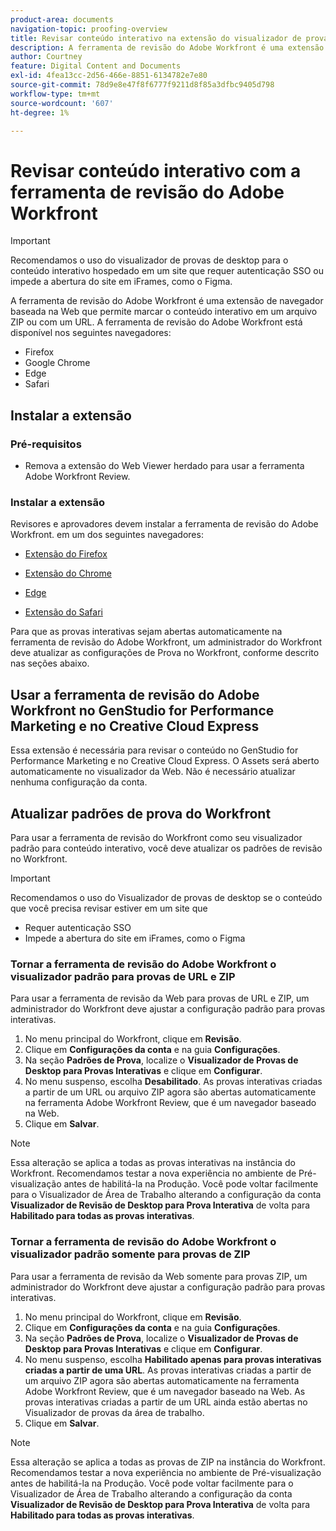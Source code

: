 ```yaml
---
product-area: documents
navigation-topic: proofing-overview
title: Revisar conteúdo interativo na extensão do visualizador de provas web
description: A ferramenta de revisão do Adobe Workfront é uma extensão de navegador que permite revisar o conteúdo interativo em um arquivo ZIP ou com um URL.
author: Courtney
feature: Digital Content and Documents
exl-id: 4fea13cc-2d56-466e-8851-6134782e7e80
source-git-commit: 78d9e8e47f8f6777f9211d8f85a3dfbc9405d798
workflow-type: tm+mt
source-wordcount: '607'
ht-degree: 1%

---
```


# Revisar conteúdo interativo com a ferramenta de revisão do Adobe Workfront


>[!IMPORTANT]
>
> Recomendamos o uso do visualizador de provas de desktop para o conteúdo interativo hospedado em um site que requer autenticação SSO ou impede a abertura do site em iFrames, como o Figma.

A ferramenta de revisão do Adobe Workfront é uma extensão de navegador baseada na Web que permite marcar o conteúdo interativo em um arquivo ZIP ou com um URL. A ferramenta de revisão do Adobe Workfront está disponível nos seguintes navegadores:

* Firefox
* Google Chrome
* Edge
* Safari

## Instalar a extensão

### Pré-requisitos

* Remova a extensão do Web Viewer herdado para usar a ferramenta Adobe Workfront Review.

### Instalar a extensão

Revisores e aprovadores devem instalar a ferramenta de revisão do Adobe Workfront. em um dos seguintes navegadores:

* [Extensão do Firefox](https://addons.mozilla.org/en-US/firefox/addon/adobe-workfront-review-tool/)

* [Extensão do Chrome](https://chromewebstore.google.com/detail/adobe-workfront-review-to/lhdepbgeilldghlfnankdnponhljpgml)

* [Edge](https://microsoftedge.microsoft.com/addons/detail/adobe-workfront-review-to/llhapmaiiddmcamgeapaipjpagnoijen)

* [Extensão do Safari](https://apps.apple.com/us/app/adobe-workfront-review-tool/id6741517062?mt=12)



Para que as provas interativas sejam abertas automaticamente na ferramenta de revisão do Adobe Workfront, um administrador do Workfront deve atualizar as configurações de Prova no Workfront, conforme descrito nas seções abaixo.

## Usar a ferramenta de revisão do Adobe Workfront no GenStudio for Performance Marketing e no Creative Cloud Express

Essa extensão é necessária para revisar o conteúdo no GenStudio for Performance Marketing e no Creative Cloud Express. O Assets será aberto automaticamente no visualizador da Web. Não é necessário atualizar nenhuma configuração da conta.


## Atualizar padrões de prova do Workfront

Para usar a ferramenta de revisão do Workfront como seu visualizador padrão para conteúdo interativo, você deve atualizar os padrões de revisão no Workfront.

>[!IMPORTANT]
>
>Recomendamos o uso do Visualizador de provas de desktop se o conteúdo que você precisa revisar estiver em um site que
>
>* Requer autenticação SSO
>* Impede a abertura do site em iFrames, como o Figma

### Tornar a ferramenta de revisão do Adobe Workfront o visualizador padrão para provas de URL e ZIP

Para usar a ferramenta de revisão da Web para provas de URL e ZIP, um administrador do Workfront deve ajustar a configuração padrão para provas interativas.

1. No menu principal do Workfront, clique em **Revisão**.
1. Clique em **Configurações da conta** e na guia **Configurações**.
1. Na seção **Padrões de Prova**, localize o **Visualizador de Provas de Desktop para Provas Interativas** e clique em **Configurar**.
1. No menu suspenso, escolha **Desabilitado**. As provas interativas criadas a partir de um URL ou arquivo ZIP agora são abertas automaticamente na ferramenta Adobe Workfront Review, que é um navegador baseado na Web.
1. Clique em **Salvar**.

>[!NOTE]
>
>Essa alteração se aplica a todas as provas interativas na instância do Workfront. Recomendamos testar a nova experiência no ambiente de Pré-visualização antes de habilitá-la na Produção. Você pode voltar facilmente para o Visualizador de Área de Trabalho alterando a configuração da conta **Visualizador de Revisão de Desktop para Prova Interativa** de volta para **Habilitado para todas as provas interativas**.

### Tornar a ferramenta de revisão do Adobe Workfront o visualizador padrão somente para provas de ZIP

Para usar a ferramenta de revisão da Web somente para provas ZIP, um administrador do Workfront deve ajustar a configuração padrão para provas interativas.

1. No menu principal do Workfront, clique em **Revisão**.
1. Clique em **Configurações da conta** e na guia **Configurações**.
1. Na seção **Padrões de Prova**, localize o **Visualizador de Provas de Desktop para Provas Interativas** e clique em **Configurar**.
1. No menu suspenso, escolha **Habilitado apenas para provas interativas criadas a partir de uma URL**. As provas interativas criadas a partir de um arquivo ZIP agora são abertas automaticamente na ferramenta Adobe Workfront Review, que é um navegador baseado na Web. As provas interativas criadas a partir de um URL ainda estão abertas no Visualizador de provas da área de trabalho.
1. Clique em **Salvar**.

>[!NOTE]
>
>Essa alteração se aplica a todas as provas de ZIP na instância do Workfront. Recomendamos testar a nova experiência no ambiente de Pré-visualização antes de habilitá-la na Produção. Você pode voltar facilmente para o Visualizador de Área de Trabalho alterando a configuração da conta **Visualizador de Revisão de Desktop para Prova Interativa** de volta para **Habilitado para todas as provas interativas**.

